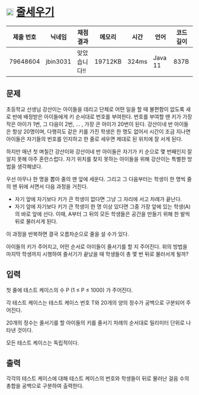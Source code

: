 # <img width="20px"  src="https://d2gd6pc034wcta.cloudfront.net/tier/6.svg" class="solvedac-tier"> [줄세우기](https://www.acmicpc.net/problem/10431) 

| 제출 번호 | 닉네임 | 채점 결과 | 메모리 | 시간 | 언어 | 코드 길이 |
|---|---|---|---|---|---|---|
|79648604|jbin3031|맞았습니다!! |19712KB|324ms|Java 11|837B|

## 문제
<p>초등학교 선생님 강산이는 아이들을 데리고 단체로 어떤 일을 할 때 불편함이 없도록 새로 반에 배정받은 아이들에게 키 순서대로 번호를 부여한다. 번호를 부여할 땐 키가 가장 작은 아이가 1번, 그 다음이 2번, ... , 가장 큰 아이가 20번이 된다. 강산이네 반 아이들은 항상 20명이며, 다행히도 같은 키를 가진 학생은 한 명도 없어서 시간이 조금 지나면 아이들은 자기들의 번호를 인지하고 한 줄로 세우면 제대로 된 위치에 잘 서게 된다.</p>

<p>하지만 매년 첫 며칠간 강산이와 강산이네 반 아이들은 자기가 키 순으로 몇 번째인지 잘 알지 못해 아주 혼란스럽다. 자기 위치를 찾지 못하는 아이들을 위해 강산이는 특별한 방법을 생각해냈다.</p>

<p>우선 아무나 한 명을 뽑아 줄의 맨 앞에 세운다. 그리고 그 다음부터는 학생이 한 명씩 줄의 맨 뒤에 서면서 다음 과정을 거친다.</p>

<ul>
	<li>자기 앞에 자기보다 키가 큰 학생이 없다면 그냥 그 자리에 서고 차례가 끝난다.</li>
	<li>자기 앞에 자기보다 키가 큰 학생이 한 명 이상 있다면 그중 가장 앞에 있는 학생(A)의 바로 앞에 선다. 이때, A부터 그 뒤의 모든 학생들은 공간을 만들기 위해 한 발씩 뒤로 물러서게 된다.</li>
</ul>

<p>이 과정을 반복하면 결국 오름차순으로 줄을 설 수가 있다.</p>

<p>아이들의 키가 주어지고, 어떤 순서로 아이들이 줄서기를 할 지 주어진다. 위의 방법을 마지막 학생까지 시행하여 줄서기가 끝났을 때 학생들이 총 몇 번 뒤로 물러서게 될까?</p>

## 입력
<p>첫 줄에 테스트 케이스의 수 P (1 ≤ P ≤ 1000) 가 주어진다.</p>

<p>각 테스트 케이스는 테스트 케이스 번호 T와 20개의 양의 정수가 공백으로 구분되어 주어진다.</p>

<p>20개의 정수는 줄서기를 할 아이들의 키를 줄서기 차례의 순서대로 밀리미터 단위로 나타낸 것이다.</p>

<p>모든 테스트 케이스는 독립적이다.</p>

## 출력
<p>각각의 테스트 케이스에 대해 테스트 케이스의 번호와 학생들이 뒤로 물러난 걸음 수의 총합을 공백으로 구분하여 출력한다.</p>

